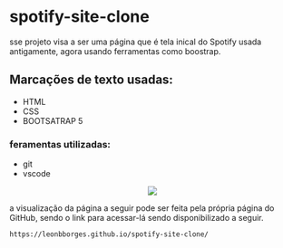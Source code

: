 # spotify-site-clone

sse projeto visa a ser uma página que é tela inical do Spotify usada antigamente, agora usando ferramentas como boostrap.

Marcações de texto usadas:
 -
 - HTML
 - CSS 
 - BOOTSATRAP 5
  ### feramentas utilizadas:
  - git
  - vscode
  <p align="center">
  <a href="https://skillicons.dev">
    <img src="https://skillicons.dev/icons?i=git,html,css,bootstrap,vscode" />
  </a>
</p>

a visualização da página a seguir pode ser feita pela própria página do GitHub, sendo o link para acessar-lá sendo disponibilizado a seguir.

```md
https://leonbborges.github.io/spotify-site-clone/
```